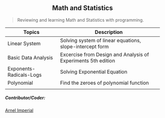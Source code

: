 <h2 align=center>Math and Statistics</h2> 

> Reviewing and learning Math and Statistics with programming.



| Topics                      | Description                                                    |
|-----------------------------|----------------------------------------------------------------|
| Linear System               | Solving system of linear equations, slope-intercept form       |                                 
| Basic Data Analysis         | Excercise from Design and Analysis of Experiments 5th edition  |
| Exponents-Radicals-Logs     | Solving Exponential Equation                                   |
| Polynomial                  | Find the zeroes of polynomial function                         |
|                             |                                                                |




##### Contributor/Coder:
[Arnel Imperial](https://arnelimperial.bitbucket.io)

